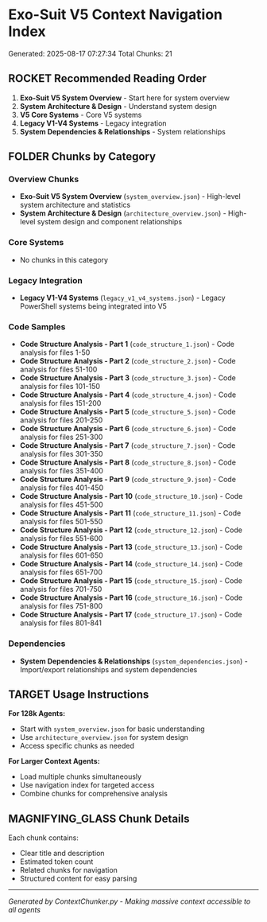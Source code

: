 # Exo-Suit V5 Context Navigation Index

Generated: 2025-08-17 07:27:34
Total Chunks: 21

## ROCKET **Recommended Reading Order**

1. **Exo-Suit V5 System Overview** - Start here for system overview
2. **System Architecture & Design** - Understand system design
3. **V5 Core Systems** - Core V5 systems
4. **Legacy V1-V4 Systems** - Legacy integration
5. **System Dependencies & Relationships** - System relationships

## FOLDER **Chunks by Category**

### **Overview Chunks**
- **Exo-Suit V5 System Overview** (`system_overview.json`) - High-level system architecture and statistics
- **System Architecture & Design** (`architecture_overview.json`) - High-level system design and component relationships

### **Core Systems**
- No chunks in this category

### **Legacy Integration**
- **Legacy V1-V4 Systems** (`legacy_v1_v4_systems.json`) - Legacy PowerShell systems being integrated into V5

### **Code Samples**
- **Code Structure Analysis - Part 1** (`code_structure_1.json`) - Code analysis for files 1-50
- **Code Structure Analysis - Part 2** (`code_structure_2.json`) - Code analysis for files 51-100
- **Code Structure Analysis - Part 3** (`code_structure_3.json`) - Code analysis for files 101-150
- **Code Structure Analysis - Part 4** (`code_structure_4.json`) - Code analysis for files 151-200
- **Code Structure Analysis - Part 5** (`code_structure_5.json`) - Code analysis for files 201-250
- **Code Structure Analysis - Part 6** (`code_structure_6.json`) - Code analysis for files 251-300
- **Code Structure Analysis - Part 7** (`code_structure_7.json`) - Code analysis for files 301-350
- **Code Structure Analysis - Part 8** (`code_structure_8.json`) - Code analysis for files 351-400
- **Code Structure Analysis - Part 9** (`code_structure_9.json`) - Code analysis for files 401-450
- **Code Structure Analysis - Part 10** (`code_structure_10.json`) - Code analysis for files 451-500
- **Code Structure Analysis - Part 11** (`code_structure_11.json`) - Code analysis for files 501-550
- **Code Structure Analysis - Part 12** (`code_structure_12.json`) - Code analysis for files 551-600
- **Code Structure Analysis - Part 13** (`code_structure_13.json`) - Code analysis for files 601-650
- **Code Structure Analysis - Part 14** (`code_structure_14.json`) - Code analysis for files 651-700
- **Code Structure Analysis - Part 15** (`code_structure_15.json`) - Code analysis for files 701-750
- **Code Structure Analysis - Part 16** (`code_structure_16.json`) - Code analysis for files 751-800
- **Code Structure Analysis - Part 17** (`code_structure_17.json`) - Code analysis for files 801-841

### **Dependencies**
- **System Dependencies & Relationships** (`system_dependencies.json`) - Import/export relationships and system dependencies

## TARGET **Usage Instructions**

**For 128k Agents:**
- Start with `system_overview.json` for basic understanding
- Use `architecture_overview.json` for system design
- Access specific chunks as needed

**For Larger Context Agents:**
- Load multiple chunks simultaneously
- Use navigation index for targeted access
- Combine chunks for comprehensive analysis

## MAGNIFYING_GLASS **Chunk Details**

Each chunk contains:
- Clear title and description
- Estimated token count
- Related chunks for navigation
- Structured content for easy parsing

---
*Generated by ContextChunker.py - Making massive context accessible to all agents*

